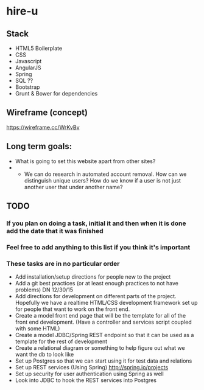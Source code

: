 # hire-u

## Stack
* HTML5 Boilerplate
* CSS
* Javascript
* AngularJS
* Spring
* SQL ??
* Bootstrap
* Grunt & Bower for dependencies

## Wireframe (concept)
https://wireframe.cc/WrKvBv

## Long term goals:
* What is going to set this website apart from other sites?
* - We can do research in automated account removal. How can we distinguish unique users? How do we know if a user is not just another
user that under another name?

## TODO
### If you plan on doing a task, initial it and then when it is done add the date that it was finished
### Feel free to add anything to this list if you think it's important
### These tasks are in no particular order
* Add installation/setup directions for people new to the project
* Add a git best practices (or at least enough practices to not have problems) DN 12/30/15
* Add directions for development on different parts of the project. Hopefully we have a realtime HTML/CSS development framework set up for people that want to work on the front end.
* Create a model front end page that will be the template for all of the front end development. (Have a controller and services script coupled with some HTML)
* Create a model JDBC/Spring REST endpoint so that it can be used as a template for the rest of development
* Create a relational diagram or something to help figure out what we want the db to look like
* Set up Postgres so that we can start using it for test data and relations
* Set up REST services (Using Spring) http://spring.io/projects
* Set up security for user authentication using Spring as well
* Look into JDBC to hook the REST services into Postgres
